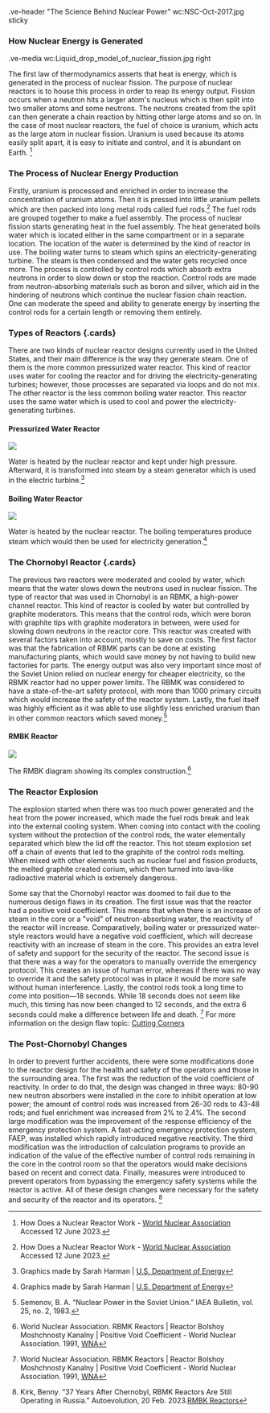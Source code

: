 .ve-header  "The Science Behind Nuclear Power" wc:NSC-Oct-2017.jpg sticky




### How Nuclear Energy is Generated

.ve-media wc:Liquid_drop_model_of_nuclear_fission.jpg right 

The first law of thermodynamics asserts that heat is energy, which is generated in the process of nuclear fission. The purpose of nuclear reactors is to house this process in order to reap its energy output. Fission occurs when a neutron hits a larger atom's nucleus which is then split into two smaller atoms and some neutrons. The neutrons created from the split can then generate a chain reaction by hitting other large atoms and so on. In the case of most nuclear reactors, the fuel of choice is uranium, which acts as the large atom in nuclear fission. Uranium is used because its atoms easily split apart, it is easy to initiate and control, and it is abundant on Earth. [^1]



### The Process of Nuclear Energy Production

Firstly, uranium is processed and enriched in order to increase the concentration of uranium atoms. Then it is pressed into little uranium pellets which are then packed into long metal rods called fuel rods.[^1] The fuel rods are grouped together to make a fuel assembly. The process of nuclear fission starts generating heat in the fuel assembly. The heat generated boils water which is located either in the same compartment or in a separate location. The location of the water is determined by the kind of reactor in use. The boiling water turns to steam which spins an electricity-generating turbine. The steam is then condensed and the water gets recycled once more. The process is controlled by control rods which absorb extra neutrons in order to slow down or stop the reaction. Control rods are made from neutron-absorbing materials such as boron and silver, which aid in the hindering of neutrons which continue the nuclear fission chain reaction. One can moderate the speed and ability to generate energy by inserting the control rods for a certain length or removing them entirely. 

### Types of Reactors {.cards}

There are two kinds of nuclear reactor designs currently used in the United States, and their main difference is the way they generate steam. One of them is the more common pressurized water reactor. This kind of reactor uses water for cooling the reactor and for driving the electricity-generating turbines; however, those processes are separated via loops and do not mix. The other reactor is the less common boiling water reactor. This reactor uses the same water which is used to cool and power the electricity-generating turbines. 




#### Pressurized Water Reactor

![](https://www.energy.gov/sites/default/files/styles/full_article_width/public/2019/02/f59/Pressurized_Water_Reactor%201200%20x%20900-01_0.png?itok=0i6xJIWK)

Water is heated by the nuclear reactor and kept under high pressure. Afterward, it is transformed into steam by a steam generator which is used in the electric turbine.[^2]

#### Boiling Water Reactor

![](https://www.energy.gov/sites/default/files/styles/full_article_width/public/2019/02/f59/Boiling_Water_Reactor%201200%20x%20900-01_1.png?itok=3YaGV6RX)

Water is heated by the nuclear reactor. The boiling temperatures produce steam which would then be used for electricity generation.[^2]



### The Chornobyl Reactor {.cards}

The previous two reactors were moderated and cooled by water, which means that the water slows down the neutrons used in nuclear fission. The type of reactor that was used in Chornobyl is an RBMK, a high-power channel reactor. This kind of reactor is cooled by water but controlled by graphite moderators. This means that the control rods, which were boron with graphite tips with graphite moderators in between, were used for slowing down neutrons in the reactor core. This reactor was created with several factors taken into account, mostly to save on costs. The first factor was that the fabrication of RBMK parts can be done at existing manufacturing plants, which would save money by not having to build new factories for parts. The energy output was also very important since most of the Soviet Union relied on nuclear energy for cheaper electricity, so the RBMK reactor had no upper power limits. The RBMK was considered to have a state-of-the-art safety protocol, with more than 1000 primary circuits which would increase the safety of the reactor system. Lastly, the fuel itself was highly efficient as it was able to use slightly less enriched uranium than in other common reactors which saved money.[^3]


#### RMBK Reactor

![](https://www.world-nuclear.org/getmedia/5443eaa9-c453-495a-ac5d-2b4d9f3a28ea/light-water-graphite-mod-reactor-lwgr.png.aspx)

The RMBK diagram showing its complex construction.[^5]


### The Reactor Explosion

The explosion started when there was too much power generated and the heat from the power increased, which made the fuel rods break and leak into the external cooling system. When coming into contact with the cooling system without the protection of the control rods, the water elementally separated which blew the lid off the reactor. This hot steam explosion set off a chain of events that led to the graphite of the control rods melting. When mixed with other elements such as nuclear fuel and fission products, the melted graphite created corium, which then turned into lava-like radioactive material which is extremely dangerous. 


Some say that the Chornobyl reactor was doomed to fail due to the numerous design flaws in its creation. The first issue was that the reactor had a positive void coefficient. This means that when there is an increase of steam in the core or a "void" of neutron-absorbing water, the reactivity of the reactor will increase. Comparatively, boiling water or pressurized water-style reactors would have a negative void coefficient, which will decrease reactivity with an increase of steam in the core. This provides an extra level of safety and support for the security of the reactor. The second issue is that there was a way for the operators to manually override the emergency protocol. This creates an issue of human error, whereas if there was no way to override it and the safety protocol was in place it would be more safe without human interference. Lastly, the control rods took a long time to come into position—18 seconds. While 18 seconds does not seem like much, this timing has now been changed to 12 seconds, and the extra 6 seconds could make a difference between life and death. [^5]
For more information on the design flaw topic: [Cutting Corners](https://digitalscholarship.brynmawr.edu/reactor-room/projects/cutting-corners/)


### The Post-Chornobyl Changes

In order to prevent further accidents, there were some modifications done to the reactor design for the health and safety of the operators and those in the surrounding area. The first was the reduction of the void coefficient of reactivity. In order to do that, the design was changed in three ways: 80-90 new neutron absorbers were installed in the core to inhibit operation at low power; the amount of control rods was increased from 26-30 rods to 43-48 rods; and fuel enrichment was increased from 2% to 2.4%. The second large modification was the improvement of the response efficiency of the emergency protection system. A fast-acting emergency protection system, FAEP, was installed which rapidly introduced negative reactivity. The third modification was the introduction of calculation programs to provide an indication of the value of the effective number of control rods remaining in the core in the control room so that the operators would make decisions based on recent and correct data. Finally, measures were introduced to prevent operators from bypassing the emergency safety systems while the reactor is active. All of these design changes were necessary for the safety and security of the reactor and its operators. [^4]


[^1]: How Does a Nuclear Reactor Work - [World Nuclear Association](https://world-nuclear.org/nuclear-essentials/how-does-a-nuclear-reactor-work.aspx.) Accessed 12 June 2023.
[^2]: Graphics made by Sarah Harman | [U.S. Department of Energy](https://www.energy.gov/ne/office-nuclear-energy)
[^3]: Semenov, B. A. “Nuclear Power in the Soviet Union.” IAEA Bulletin, vol. 25, no. 2, 1983.
[^4]: Kirk, Benny. “37 Years After Chernobyl, RBMK Reactors Are Still Operating in Russia.” Autoevolution, 20 Feb. 2023.[RMBK Reactors](https://www.autoevolution.com/news/37-years-after-chernobyl-rbmk-nuclear-reactors-are-still-operating-in-russia-210581.html.)
[^5]: World Nuclear Association. RBMK Reactors | Reactor Bolshoy Moshchnosty Kanalny | Positive Void Coefficient - World Nuclear Association. 1991, [WNA](https://www.world-nuclear.org/information-library/nuclear-fuel-cycle/nuclear-power-reactors/appendices/rbmk-reactors.aspx.)